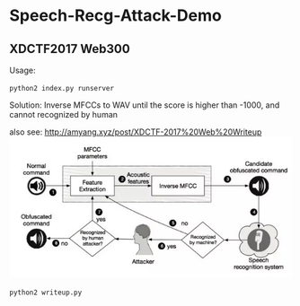 # Speech-Recg-Attack-Demo
## XDCTF2017 Web300

Usage:

  `python2 index.py runserver`

Solution:
 Inverse MFCCs to WAV until the score is higher than -1000, and cannot recognized by human
 
 also see: http://amyang.xyz/post/XDCTF-2017%20Web%20Writeup
 ![Alt text](https://raw.githubusercontent.com/AmyangXYZ/Speech-Recg-Attack-Demo/master/static/Hint.jpe)
 
  `python2 writeup.py`

